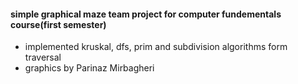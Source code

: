 #### simple  graphical maze team project for computer fundementals course(first semester)
- implemented kruskal, dfs, prim and subdivision algorithms form traversal
- graphics by Parinaz Mirbagheri
